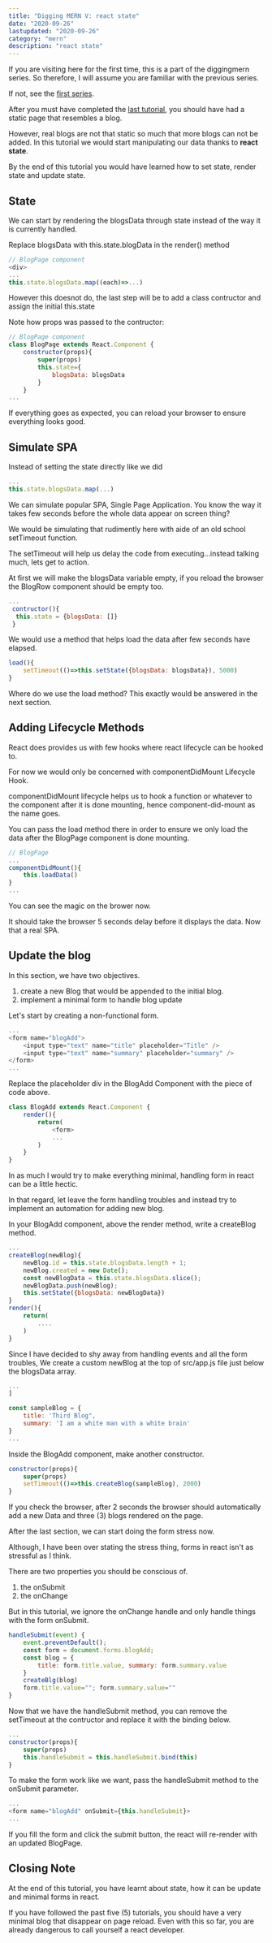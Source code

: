 ```yaml
---
title: "Digging MERN V: react state"
date: "2020-09-26"
lastupdated: "2020-09-26"
category: "mern"
description: "react state"
---
```


If you are visiting here for the first time, this is a part of the diggingmern series. So therefore, I will assume you are familiar with the previous series.

If not, see the [first series](/articles/hello-mern "first series link").

<div class="borderTop"></div>

After you must have completed the 
[last tutorial](/articles/introduction-to-mavoscript-with-a-calculator-project/), you should have had a static page that resembles a blog.

However, real blogs are not that static so much that more blogs can not be added. In this tutorial we would start manipulating our data thanks to **react state**.

By the end of this tutorial you would have learned how to set state, render state and update state.

## **State**

We can start by rendering the blogsData through state instead of the way it is currently handled.

Replace blogsData with this.state.blogData in the render() method

```javascript
// BlogPage component
<div>
...
this.state.blogsData.map((each)=>...)
```

However this doesnot do, the last step will be to add a class contructor and assign the initial this.state

Note how props was passed to the contructor:

```javascript
// BlogPage component
class BlogPage extends React.Component {
    constructor(props){
        super(props)
        this.state={
            blogsData: blogsData
        }
    }
...
```

If everything goes as expected, you can reload your browser to ensure everything looks good.

## **Simulate SPA**

Instead of setting the state directly like we did

```javascript
...
this.state.blogsData.map(...)
```

We can simulate popular SPA, Single Page Application. You know the way it takes few seconds before the whole data appear on screen thing?

We would be simulating that rudimently here with aide of an old school setTimeout function.

The setTimeout will help us delay the code from executing...instead talking much, lets get to action.

<div class="borderTop"><div>

At first we will make the blogsData variable empty, if you reload the browser the BlogRow component should be empty too.

```javascript
...
 contructor(){
  this.state = {blogsData: []}
 }
```

We would use a method that helps load the data after few seconds have elapsed.

```javascript
load(){
    setTimeout(()=>this.setState({blogsData: blogsData}), 5000)
}
```

Where do we use the load method? This exactly would be answered in the next section.


## **Adding Lifecycle Methods**
React does provides us with few hooks where react lifecycle can be hooked to. 

For now we would only be concerned with componentDidMount Lifecycle Hook.

componentDidMount lifecycle helps us to hook a function or whatever to the component after it is done mounting, hence component-did-mount as the name goes.

You can pass the load method there in order to ensure we only load the data after the BlogPage component is done mounting.

```javascript
// BlogPage
...
componentDidMount(){
    this.loadData()
}
...
```

You can see the magic on the brower now. 

It should take the browser 5 seconds delay before it displays the data. Now that a real SPA.


## **Update the blog**
In this section, we have two objectives. 

1.  create a new Blog that would be appended to the initial blog.
2.  implement a minimal form to handle blog update

Let's start by creating a non-functional form.

```javascript
...
<form name="blogAdd">
    <input type="text" name="title" placeholder="Title" />
    <input type="text" name="summary" placeholder="summary" />
</form>
...
```

Replace the placeholder div in the BlogAdd Component with the piece of code above.

```javascript
class BlogAdd extends React.Component {
    render(){
        return(
            <form>
            ...
        )
    }
}
```

In as much I would try to make everything minimal, handling form in react can be a little hectic.

In that regard, let leave the form handling troubles and instead try to implement an automation for adding new blog.

In your BlogAdd component, above the render method, write a createBlog method.

```javascript
...
createBlog(newBlog){
    newBlog.id = this.state.blogsData.length + 1;
    newBlog.created = new Date();
    const newBlogData = this.state.blogsData.slice();
    newBlogData.push(newBlog);
    this.setState({blogsData: newBlogData})
}
render(){
    return(
        ....
    )
}
```

Since I have decided to shy away from handling events and all the form troubles, We create a custom newBlog at the top of src/app.js file just below the blogsData array.

```javascript
...
]

const sampleBlog = {
    title: 'Third Blog",
    summary: 'I am a white man with a white brain'
}
...
```

Inside the BlogAdd component, make another constructor.

```javascript
constructor(props){
    super(props)
    setTimeout(()=>this.createBlog(sampleBlog), 2000)
}
```

If you check the browser, after 2 seconds the browser should automatically add a new Data and three (3) blogs rendered on the page.

<div class="borderTop"></div>

After the last section, we can start doing the form stress now.

Although, I have been over stating the stress thing, forms in react isn't as stressful as I think. 

There are two properties you should be conscious of.

1. the onSubmit
2. the onChange

But in this tutorial, we ignore the onChange handle and only handle things with the form onSubmit.

```javascript
handleSubmit(event) {
    event.preventDefault();
    const form = document.forms.blogAdd;
    const blog = {
        title: form.title.value, summary: form.summary.value
    }
    createBlg(blog)
    form.title.value=""; form.summary.value=""
}
```

Now that we have the handleSubmit method, you can remove the setTimeout at the contructor and replace it with the binding below.

```javascript
...
constructor(props){
    super(props)
    this.handleSubmit = this.handleSubmit.bind(this)
}
```

To make the form work like we want, pass the handleSubmit method to the onSubmit parameter.

```javascript
...
<form name="blogAdd" onSubmit={this.handleSubmit}>
...
```

If you fill the form and click the submit button, the react will re-render with an updated BlogPage.

## **Closing Note**

At the end of this tutorial, you have learnt about state, how it can be update and minimal forms in react. 

If you have followed the past five (5) tutorials, you should have a very minimal blog that disappear on page reload. Even with this so far, you are already dangerous to call yourself a react developer.